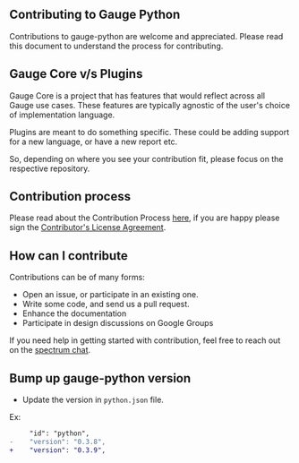 ## Contributing to Gauge Python

Contributions to gauge-python are welcome and appreciated. Please read this document to understand the process for contributing.

## Gauge Core v/s Plugins

Gauge Core is a project that has features that would reflect across all Gauge use cases. These features are typically agnostic of the user's choice of implementation language.

Plugins are meant to do something specific. These could be adding support for a new language, or have a new report etc.

So, depending on where you see your contribution fit, please focus on the respective repository.

## Contribution process

Please read about the Contribution Process [here](https://github.com/getgauge/gauge/blob/master/CONTRIBUTING.md), if you are happy please sign the [Contributor's License Agreement](https://gauge-bot.herokuapp.com/cla/).

## How can I contribute

Contributions can be of many forms:

- Open an issue, or participate in an existing one.
- Write some code, and send us a pull request.
- Enhance the documentation
- Participate in design discussions on Google Groups

If you need help in getting started with contribution, feel free to reach out on the [spectrum chat](https://spectrum.chat/gauge?tab=posts).


## Bump up gauge-python version

* Update the version in `python.json` file.

Ex:
```diff
     "id": "python",
-    "version": "0.3.8",
+    "version": "0.3.9",
```
